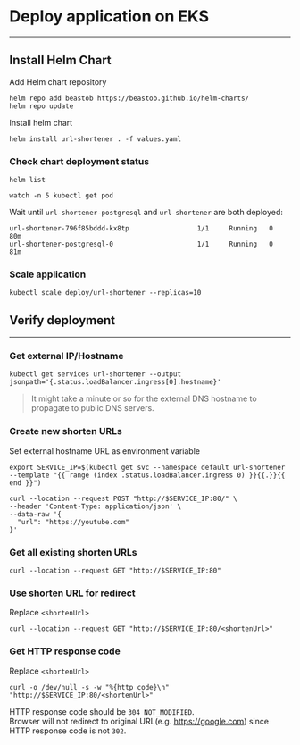 # Deploy application on EKS

---

## Install Helm Chart
Add Helm chart repository
```shell
helm repo add beastob https://beastob.github.io/helm-charts/
helm repo update
```
Install helm chart
```shell
helm install url-shortener . -f values.yaml
```

### Check chart deployment status

```shell
helm list
```
```shell
watch -n 5 kubectl get pod
```
Wait until `url-shortener-postgresql` and `url-shortener` are both deployed:
```shell
url-shortener-796f85bddd-kx8tp                 1/1     Running   0          80m
url-shortener-postgresql-0                     1/1     Running   0          81m
```

### Scale application
```shell
kubectl scale deploy/url-shortener --replicas=10
```

## Verify deployment

---

### Get external IP/Hostname

```shell
kubectl get services url-shortener --output jsonpath='{.status.loadBalancer.ingress[0].hostname}'
```

>It might take a minute or so for the external DNS hostname to propagate to public DNS servers.



### Create new shorten URLs

Set external hostname URL as environment variable
```shell
export SERVICE_IP=$(kubectl get svc --namespace default url-shortener --template "{{ range (index .status.loadBalancer.ingress 0) }}{{.}}{{ end }}")
```
```shell
curl --location --request POST "http://$SERVICE_IP:80/" \
--header 'Content-Type: application/json' \
--data-raw '{
  "url": "https://youtube.com"
}'
```

### Get all existing shorten URLs

```shell
curl --location --request GET "http://$SERVICE_IP:80"
```

### Use shorten URL for redirect

Replace `<shortenUrl>`
```shell
curl --location --request GET "http://$SERVICE_IP:80/<shortenUrl>"
```

### Get HTTP response code

Replace `<shortenUrl>`
```shell
curl -o /dev/null -s -w "%{http_code}\n" "http://$SERVICE_IP:80/<shortenUrl>"
```
HTTP response code should be `304 NOT_MODIFIED`.  
Browser will not redirect to original URL(e.g. https://google.com) since HTTP response code
is not `302`.